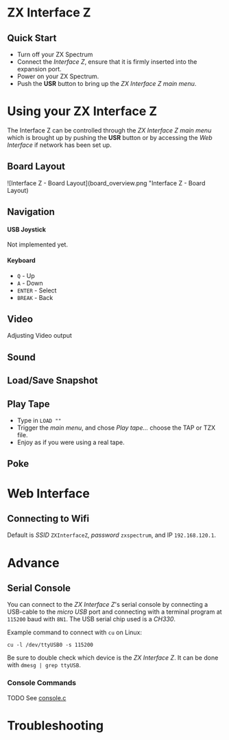 # ZX Interface Z

## Quick Start

- Turn off your ZX Spectrum
- Connect the _Interface Z_, ensure that it is firmly inserted into the expansion port.
- Power on your ZX Spectrum.
- Push the **USR** button to bring up the _ZX Interface Z main menu_.

# Using your ZX Interface Z

The Interface Z can be controlled through the _ZX Interface Z main menu_ which
is brought up by pushing the **USR** button or by accessing the _Web Interface_
if network has been set up.

## Board Layout

![Interface Z - Board Layout](board_overview.png "Interface Z - Board Layout)

## Navigation

#### USB Joystick

Not implemented yet.

#### Keyboard

- `Q` - Up
- `A` - Down
- `ENTER` - Select
- `BREAK` - Back

## Video

Adjusting Video output

## Sound

## Load/Save Snapshot

## Play Tape

- Type in `LOAD ""`
- Trigger the _main menu_, and chose _Play tape..._ choose the TAP or TZX file.
- Enjoy as if you were using a real tape.

## Poke

# Web Interface

## Connecting to Wifi

Default is _SSID_ `ZXInterfaceZ`, _password_ `zxspectrum`, and IP `192.168.120.1`.

# Advance

## Serial Console

You can connect to the _ZX Interface Z_'s serial console by connecting a
USB-cable to the _micro USB_ port and connecting with a terminal program
at `115200` baud with `8N1`. The USB serial chip used is a _CH330_.

Example command to connect with `cu` on Linux:

```
cu -l /dev/ttyUSB0 -s 115200
```

Be sure to double check which device is the _ZX Interface Z_. It can be done
with `dmesg | grep ttyUSB`.

### Console Commands

TODO See [console.c](https://github.com/alvieboy/ZXInterfaceZ/blob/master/esp32/main/console.c#L168)

# Troubleshooting
